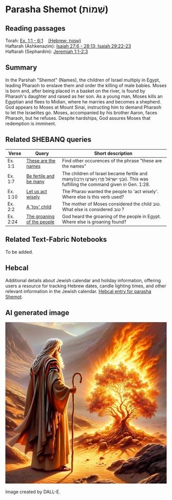 # Parasha Shemot (שְׁמוֹת‎)

## Reading passages

Torah: [Ex. 1:1 - 6:1](https://www.stepbible.org/?q=version=NASB2020|reference=Ex.1:1-6:1&options=HNVUG) &nbsp;&nbsp; [(Hebrew: שְׁמוֹת)](https://tikkun.io/#/p/shemot)<br>
Haftarah (Ashkenazim): [Isaiah 27:6 - 28:13; Isaiah 29:22-23](https://www.stepbible.org/?q=version=NASB2020|reference=Is.27:6-28:13+Is.29:22-23&options=HNVUG)<br>
Haftarah (Sephardim): [Jeremiah 1:1-2:3](https://www.stepbible.org/?q=version=NASB2020|reference=Jer.1:1-2:3&options=HNVUG)

## Summary

In the Parshah "Shemot" (Names), the children of Israel multiply in Egypt, leading Pharaoh to enslave them and order the killing of male babies. Moses is born and, after being placed in a basket on the river, is found by Pharaoh's daughter and raised as her son. As a young man, Moses kills an Egyptian and flees to Midian, where he marries and becomes a shepherd. God appears to Moses at Mount Sinai, instructing him to demand Pharaoh to let the Israelites go. Moses, accompanied by his brother Aaron, faces Pharaoh, but he refuses. Despite hardships, God assures Moses that redemption is imminent.

## Related SHEBANQ queries

Verse | Query | Short description
--- | --- | ---
Ex. 1:1 | [These are the names](https://shebanq.ancient-data.org/hebrew/text?iid=6284&page=1&mr=r&qw=q) | Find other occurences of the phrase "these are the names"
Ex. 1:7 | [Be fertile and be many](https://shebanq.ancient-data.org/hebrew/text?iid=6286&page=1&mr=r&qw=q) | The children of Israel became fertile and many(וּבְנֵ֣י יִשְׂרָאֵ֗ל פָּר֧וּ וַֽיִּשְׁרְצ֛וּ וַיִּרְבּ֥וּ). This was fulfilling the command given in Gen. 1:28.
Ex. 1:10 | [Let us act wisely](https://shebanq.ancient-data.org/hebrew/text?iid=6285&page=1&mr=r&qw=q) | The Pharao wanted the people to 'act wisely'. Where else is this verb used?
Ex. 2:2 | [A 'tov' child](https://shebanq.ancient-data.org/hebrew/text?iid=6289&page=1&mr=r&qw=q) |  The mother of Moses considered the child טֹוב. What else is considered טֹוב ?
Ex. 2:24 | [The groaning of the people](https://shebanq.ancient-data.org/hebrew/text?iid=6290&page=1&mr=r&qw=q) | God heard the groaning of the people in Egypt. Where else is groaning found?


## Related Text-Fabric Notebooks

To be added.

## Hebcal

Additional details about Jewish calendar and holiday information, offering users a resource for tracking Hebrew dates, candle lighting times, and other relevant information in the Jewish calendar. [Hebcal entry for parasha Shemot](https://www.hebcal.com/sedrot/shemot).

## AI generated image

<img src="moses_calling_DALL-E.jpg">

Image created by DALL-E.
